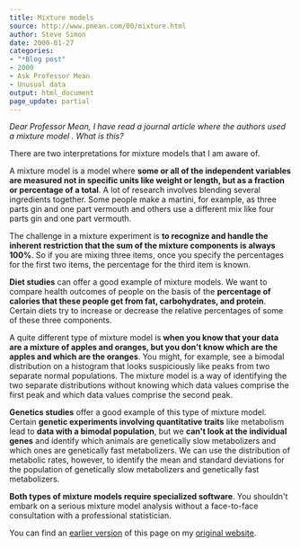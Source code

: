 ```yaml
---
title: Mixture models
source: http://www.pmean.com/00/mixture.html
author: Steve Simon
date: 2000-01-27
categories:
- "*Blog post"
- 2000
- Ask Professor Mean
- Unusual data
output: html_document
page_update: partial
---
```

*Dear Professor Mean, I have read a journal article where the authors used a mixture model . What is this?*

There are two interpretations for mixture models that I am aware of.

A mixture model is a model where **some or all of the independent variables are measured not in specific units like weight or length, but as a fraction or percentage of a total**. A lot of research involves blending several ingredients together. Some people make a martini, for example, as three parts gin and one part vermouth and others use a different mix like four parts gin and one part vermouth.

The challenge in a mixture experiment is **to recognize and handle the inherent restriction that the sum of the mixture components is always 100%**. So if you are mixing three items, once you specify the percentages for the first two items, the percentage for the third item is known.

**Diet studies** can offer a good example of mixture models. We want to compare health outcomes of people on the basis of the **percentage of calories that these people get from fat, carbohydrates, and protein**. Certain diets try to increase or decrease the relative percentages of some of these three components.

A quite different type of mixture model is **when you know that your data are a mixture of apples and oranges, but you don't know which are the apples and which are the oranges**. You might, for example, see a bimodal distribution on a histogram that looks suspiciously like peaks from two separate normal populations. The mixture model is a way of identifying the two separate distributions without knowing which data values comprise the first peak and which data values comprise the second peak.

**Genetics studies** offer a good example of this type of mixture model. Certain **genetic experiments involving quantitative traits** like metabolism lead to **data with a bimodal population**, but we **can't look at the individual genes** and identify which animals are genetically slow metabolizers and which ones are genetically fast metabolizers. We can use the distribution of metabolic rates, however, to identify the mean and standard deviations for the population of genetically slow metabolizers and genetically fast metabolizers.

**Both types of mixture models require specialized software**. You shouldn't embark on a serious mixture model analysis without a face-to-face consultation with a professional statistician.

You can find an [earlier version][sim1] of this page on my [original website][sim2].

[sim1]: http://www.pmean.com/00/mixture.html
[sim2]: http://www.pmean.com/original_site.html
